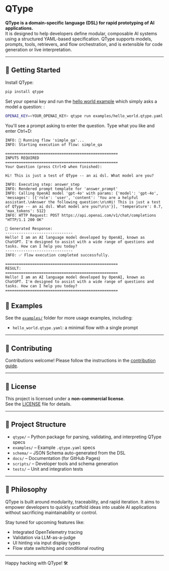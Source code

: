 # QType

**QType is a domain-specific language (DSL) for rapid prototyping of AI applications.**  
It is designed to help developers define modular, composable AI systems using a structured YAML-based specification. QType supports models, prompts, tools, retrievers, and flow orchestration, and is extensible for code generation or live interpretation.

---

## 🚀 Getting Started

Install QType:

```bash
pip install qtype
```

Set your openai key and run the [hello world example](examples/hello_world.qtype.yaml) which simply asks a model a question:
:

```bash
OPENAI_KEY=<YOUR_OPENAI_KEY> qtype run examples/hello_world.qtype.yaml
```

You'll see a prompt asking to enter the question. Type what you like and enter Ctrl+D:

```shell
INFO: 🚀 Running flow 'simple_qa'...
INFO: Starting execution of flow: simple_qa

==================================================
INPUTS REQUIRED
==================================================
Your Question (press Ctrl+D when finished): 

Hi! This is just a test of QType -- an ai dsl. What model are you?  

INFO: Executing step: answer_step
INFO: Rendered prompt template for 'answer_prompt'
INFO: Calling OpenAI model 'gpt-4o' with params: {'model': 'gpt-4o', 'messages': [{'role': 'user', 'content': 'You are a helpful assistant.\nAnswer the following question:\n\nHi! This is just a test of QType -- an ai dsl. What model are you?\n\n'}], 'temperature': 0.7, 'max_tokens': 512}
INFO: HTTP Request: POST https://api.openai.com/v1/chat/completions "HTTP/1.1 200 OK"

🤖 Generated Response:
------------------------------
Hello! I am an AI language model developed by OpenAI, known as ChatGPT. I'm designed to assist with a wide range of questions and tasks. How can I help you today?
------------------------------
INFO: ✅ Flow execution completed successfully.

==================================================
RESULT:
==================================================
Hello! I am an AI language model developed by OpenAI, known as ChatGPT. I'm designed to assist with a wide range of questions and tasks. How can I help you today?
==================================================
```


## 📁 Examples

See the [`examples/`](./examples/) folder for more usage examples, including:
- `hello_world.qtype.yaml`: a minimal flow with a single prompt

---

## 🤝 Contributing

Contributions welcome! Please follow the instructions in the [contribution guide](./CONTRIBUTING.md).

---

## 📄 License

This project is licensed under a **non-commercial license**.  
See the [LICENSE](./LICENSE) file for details.

---

## 🔧 Project Structure

- `qtype/` – Python package for parsing, validating, and interpreting QType specs
- `examples/` – Example `.qtype.yaml` specs
- `schema/` – JSON Schema auto-generated from the DSL
- `docs/` – Documentation (for GitHub Pages)
- `scripts/` – Developer tools and schema generation
- `tests/` – Unit and integration tests

---

## 🧠 Philosophy

QType is built around modularity, traceability, and rapid iteration. It aims to empower developers to quickly scaffold ideas into usable AI applications without sacrificing maintainability or control.

Stay tuned for upcoming features like:
- Integrated OpenTelemetry tracing
- Validation via LLM-as-a-judge
- UI hinting via input display types
- Flow state switching and conditional routing

---

Happy hacking with QType! 🛠️